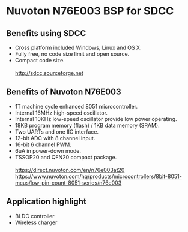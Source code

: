 # Nuvoton N76E003 BSP for SDCC
## Benefits using SDCC
 - Cross platform included Windows, Linux and OS X.
 - Fully free, no code size limit  and open source.
 - Compact code size.
<br><br>
http://sdcc.sourceforge.net
## Benefits of Nuvoton N76E003
 - 1T machine cycle enhanced 8051 microcontroller.
 - Internal 16MHz high-speed oscillator.
 - Internal 10KHz low-speed oscillator provide low power operating.
 - 18KB program memory (flash) / 1KB data memory (SRAM).
 - Two UARTs and one IIC interface.
 - 12-bit ADC with 8 channel input.
 - 16-bit 6 channel PWM.
 - 6uA in power-down mode.
 - TSSOP20 and QFN20 compact package.
<br><br>
https://direct.nuvoton.com/en/n76e003at20<br>
https://www.nuvoton.com/hq/products/microcontrollers/8bit-8051-mcus/low-pin-count-8051-series/n76e003
## Application highlight
 - BLDC controller
 - Wireless charger
